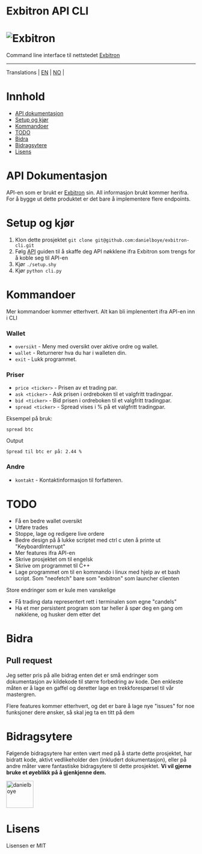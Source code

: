 # Exbitron API CLI

# ![Exbitron](https://cdn.discordapp.com/attachments/994252098571079740/1051226477875691660/image.png)


Command line interface til nettstedet [Exbitron](https://www.exbitron.com/)

---

Translations | [EN](README.md) | [NO](README_NO.md) |

# Innhold
- [API dokumentasjon](#api-dokumentasjon)
- [Setup og kjør](#setup-og-kjør)
- [Kommandoer](#kommandoer)
- [TODO](#todo)
- [Bidra](#bidra)
- [Bidragsytere](#bidragsytere)
- [Lisens]()

# API Dokumentasjon

API-en som er brukt er [Exbitron](https://www.exbitron.com/kb/api.html) sin. All informasjon brukt kommer herifra. For å bygge ut dette produktet er det bare å implementere flere endpoints.

# Setup og kjør 

1. Klon dette prosjektet  `git clone git@github.com:danielboye/exbitron-cli.git`
2. Følg [API](api.md) guiden til å skaffe deg API nøkklene ifra Exbitron som trengs for å koble seg til API-en
3. Kjør `./setup.shy`
4. Kjør `python cli.py`

# Kommandoer

Mer kommandoer kommer etterhvert. Alt kan bli implenentert ifra API-en inn i CLI

### Wallet
- `oversikt` - Meny med oversikt over aktive ordre og wallet.
- `wallet` - Returnerer hva du har i walleten din. 
- `exit` - Lukk programmet.

### Priser

- `price <ticker>` - Prisen av et trading par.
- `ask <ticker>` - Ask prisen i ordreboken til et valgfritt tradingpar.
- `bid <ticker>` - Bid prisen i ordreboken til et valgfritt tradingpar.
- `spread <ticker>` - Spread vises i % på et valgfritt tradingpar.

Eksempel på bruk:


```shell
spread btc
```
Output

```shell
Spread til btc er på: 2.44 %
```

### Andre
- `kontakt` - Kontaktinformasjon til forfatteren.

# TODO

- Få en bedre wallet oversikt 
- Utføre trades 
- Stoppe, lage og redigere live ordere
- Bedre design på å lukke scriptet med ctrl c uten å printe ut "KeyboardInterrupt"
- Mer features ifra API-en
- Skrive prosjektet om til engelsk
- Skrive om programmet til C++ 
- Lage programmet om til en kommando i linux med hjelp av et bash script. Som "neofetch" bare som "exbitron" som launcher clienten 

Store endringer som er kule men vanskelige

- Få trading data representert rett i terminalen som egne "candels"
- Ha et mer persistent program som tar heller å spør deg en gang om nøkklene, og husker dem etter det

# Bidra

## Pull request

Jeg setter pris på alle bidrag enten det er små endringer som dokumentasjon av kildekode til større forbedring av
kode. Den enkleste måten er å lage en gaffel og deretter lage en trekkforespørsel til vår mastergren.

Flere features kommer etterhvert, og det er bare å lage nye "issues" for noe funksjoner dere ønsker, så skal jeg ta en titt på dem

# Bidragsytere

Følgende bidragsytere har enten vært med på å starte dette prosjektet, har bidratt
kode, aktivt vedlikeholder den (inkludert dokumentasjon), eller på andre måter
være fantastiske bidragsytere til dette prosjektet. **Vi vil gjerne bruke et øyeblikk på å gjenkjenne dem.**

[<img src="https://github.com/danielboye.png?size=72" alt="danielboye" width="72">](https://github.com/danielboye)

# Lisens

Lisensen er MIT
